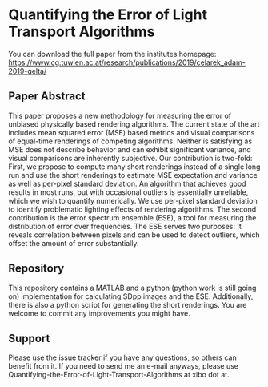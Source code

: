 # Quantifying the Error of Light Transport Algorithms
You can download the full paper from the institutes homepage: https://www.cg.tuwien.ac.at/research/publications/2019/celarek_adam-2019-qelta/
## Paper Abstract
This paper proposes a new methodology for measuring the error of unbiased physically based rendering algorithms. The
current state of the art includes mean squared error (MSE) based metrics and visual comparisons of equal-time renderings
of competing algorithms. Neither is satisfying as MSE does not describe behavior and can exhibit significant variance, and
visual comparisons are inherently subjective. Our contribution is two-fold: First, we propose to compute many short renderings
instead of a single long run and use the short renderings to estimate MSE expectation and variance as well as per-pixel
standard deviation. An algorithm that achieves good results in most runs, but with occasional outliers is essentially unreliable,
which we wish to quantify numerically. We use per-pixel standard deviation to identify problematic lighting effects of rendering
algorithms. The second contribution is the error spectrum ensemble (ESE), a tool for measuring the distribution of error over
frequencies. The ESE serves two purposes: It reveals correlation between pixels and can be used to detect outliers, which offset
the amount of error substantially.

## Repository
This repository contains a MATLAB and a python (python work is still going on) implementation for calculating SDpp images and the ESE.
Additionally, there is also a python script for generating the short renderings.
You are welcome to commit any improvements you might have.

## Support
Please use the issue tracker if you have any questions, so others can benefit from it.
If you need to send me an e-mail anyways, please use Quantifying-the-Error-of-Light-Transport-Algorithms at xibo dot at.
